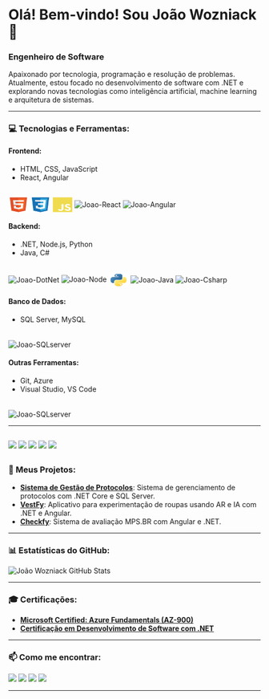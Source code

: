 # Olá! Bem-vindo! Sou João Wozniack 👋

### Engenheiro de Software
Apaixonado por tecnologia, programação e resolução de problemas. Atualmente, estou focado no desenvolvimento de software com .NET e explorando novas tecnologias como inteligência artificial, machine learning e arquitetura de sistemas.

---

### 💻 Tecnologias e Ferramentas:

#### **Frontend:**
- HTML, CSS, JavaScript
- React, Angular

<div style="display: inline_block"><br>
  <img align="center" alt="Joao-HTML" height="30" width="40" src="https://raw.githubusercontent.com/devicons/devicon/master/icons/html5/html5-original.svg">
  <img align="center" alt="Joao-CSS" height="30" width="40" src="https://raw.githubusercontent.com/devicons/devicon/master/icons/css3/css3-original.svg">
  <img align="center" alt="Joao-Js" height="30" width="40" src="https://raw.githubusercontent.com/devicons/devicon/master/icons/javascript/javascript-plain.svg">
  <img align="center" alt="Joao-React" height="30" width="40" src="https://cdn.jsdelivr.net/gh/devicons/devicon@latest/icons/react/react-original.svg" />
  <img align="center" alt="Joao-Angular" height="30" width="40" src="https://cdn.jsdelivr.net/gh/devicons/devicon@latest/icons/angular/angular-original.svg" />
</div>

#### **Backend:**
- .NET, Node.js, Python
- Java, C#

<div style="display: inline_block"><br>
  <img align="center" alt="Joao-DotNet" height="30" width="40" src="https://cdn.jsdelivr.net/gh/devicons/devicon@latest/icons/dotnetcore/dotnetcore-original.svg" />
  <img algin="center" alt="Joao-Node" height="30" width="40" src="https://cdn.jsdelivr.net/gh/devicons/devicon@latest/icons/nodejs/nodejs-original-wordmark.svg" />
  <img align="center" alt="Joao-Python" height="30" width="40" src="https://raw.githubusercontent.com/devicons/devicon/master/icons/python/python-original.svg">
  <img align="center" alt="Joao-Java" height="30" width="40" src="https://cdn.jsdelivr.net/gh/devicons/devicon/icons/java/java-original.svg">
  <img align="center" alt="Joao-Csharp" height="30" width="40" src="https://cdn.jsdelivr.net/gh/devicons/devicon@latest/icons/csharp/csharp-original.svg" />
</div>

#### **Banco de Dados:**
- SQL Server, MySQL
  
<div style="display: inline_block"><br>
  <img align="center" alt="Joao-SQLserver" height="30" width="40" src="https://cdn.jsdelivr.net/gh/devicons/devicon@latest/icons/microsoftsqlserver/microsoftsqlserver-original.svg" />
</div>

#### **Outras Ferramentas:**
- Git, Azure
- Visual Studio, VS Code
<div style="display: inline_block"><br>
  <img align="center" alt="Joao-SQLserver" height="30" width="40" src="https://cdn.jsdelivr.net/gh/devicons/devicon@latest/icons/microsoftsqlserver/microsoftsqlserver-original.svg" />
</div>

---




##

<div>
  <a href="https://www.instagram.com/joao_wozniack/" target="_blank"><img src="https://img.shields.io/badge/Instagram-E4405F?style=for-the-badge&logo=instagram&logoColor=white" target="_blank"></a>
  <a href="https://www.linkedin.com/in/joaowozniack/" target="_blank"><img src="https://img.shields.io/badge/LinkedIn-0077B5?style=for-the-badge&logo=linkedin&logoColor=white" target="_blank"></a>
  <a href="" target="_blank"><img src="https://img.shields.io/badge/Discord-7289DA?style=for-the-badge&logo=discord&logoColor=white" target="_blank"></a>
  <a href="https://mail.google.com/mail/u/0/#inbox?compose=CllgCKCBjpmmzvVprLfhwmQhTzvmWztrpJlxMmRgBfZckxlWWdgWxjJTTHBszSpDMSTPgLSmQxV" target="_blank"><img src="https://img.shields.io/badge/Gmail-D14836?style=for-the-badge&logo=gmail&logoColor=white" target="_blank"></a>
  <a href="" target="_blank"><img src="https://img.shields.io/badge/WhatsApp-25D366?style=for-the-badge&logo=whatsapp&logoColor=white" target="_blank"></a>
</div>
  
##




### 🚀 Meus Projetos:

- **[Sistema de Gestão de Protocolos](https://github.com/joaowozniack/protocol-management-system)**: Sistema de gerenciamento de protocolos com .NET Core e SQL Server.
- **[VestFy](https://github.com/joaowozniack/vestfy)**: Aplicativo para experimentação de roupas usando AR e IA com .NET e Angular.
- **[Checkfy](https://github.com/joaowozniack/checkfy)**: Sistema de avaliação MPS.BR com Angular e .NET.

---

### 📊 Estatísticas do GitHub:

![João Wozniack GitHub Stats](https://github-readme-stats.vercel.app/api?username=joaowozniack&show_icons=true&hide_border=true&count_private=true&hide=prs&theme=radical)

---

### 🎓 Certificações:

- **[Microsoft Certified: Azure Fundamentals (AZ-900)](https://www.your-cert-link.com)**
- **[Certificação em Desenvolvimento de Software com .NET](https://www.your-cert-link.com)**

---

### 📫 Como me encontrar:

<div>
  <a href="https://www.instagram.com/joao_wozniack/" target="_blank"><img src="https://img.shields.io/badge/Instagram-E4405F?style=for-the-badge&logo=instagram&logoColor=white" target="_blank"></a>
  <a href="https://www.linkedin.com/in/joaowozniack/" target="_blank"><img src="https://img.shields.io/badge/LinkedIn-0077B5?style=for-the-badge&logo=linkedin&logoColor=white" target="_blank"></a>
  <a href="https://mail.google.com/mail/u/0/#inbox?compose=CllgCKCBjpmmzvVprLfhwmQhTzvmWztrpJlxMmRgBfZckxlWWdgWxjJTTHBszSpDMSTPgLSmQxV" target="_blank"><img src="https://img.shields.io/badge/Gmail-D14836?style=for-the-badge&logo=gmail&logoColor=white" target="_blank"></a>
  <a href="https://t.me/joaowozniack" target="_blank"><img src="https://img.shields.io/badge/Telegram-0088cc?style=for-the-badge&logo=telegram&logoColor=white" target="_blank"></a>
</div>

---
